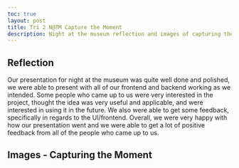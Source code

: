 ```yaml
---
toc: true
layout: post
title: Tri 2 N@TM Capture the Moment
description: Night at the museum reflection and images of capturing the moment.
---
```


## Reflection

Our presentation for night at the museum was quite well done and polished, we were able to present with all of our frontend and backend working as we intended. Some people who came up to us were very interested in the project, thought the idea was very useful and applicable, and were interested in using it in the future. We also were able to get some feedback, specifically in regards to the UI/frontend. Overall, we were very happy with how our presentation went and we were able to get a lot of positive feedback from all of the people who came up to us.

## Images - Capturing the Moment

